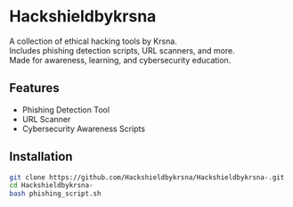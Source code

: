 # Hackshieldbykrsna

A collection of ethical hacking tools by Krsna.  
Includes phishing detection scripts, URL scanners, and more.  
Made for awareness, learning, and cybersecurity education.

## Features
- Phishing Detection Tool
- URL Scanner
- Cybersecurity Awareness Scripts

## Installation
```bash
git clone https://github.com/Hackshieldbykrsna/Hackshieldbykrsna-.git
cd Hackshieldbykrsna-
bash phishing_script.sh
